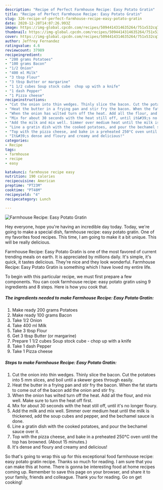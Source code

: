 ```yaml
---
description: "Recipe of Perfect Farmhouse Recipe: Easy Potato Gratin"
title: "Recipe of Perfect Farmhouse Recipe: Easy Potato Gratin"
slug: 326-recipe-of-perfect-farmhouse-recipe-easy-potato-gratin
date: 2020-12-28T14:07:26.993Z
image: https://img-global.cpcdn.com/recipes/5094414314635264/751x532cq70/farmhouse-recipe-easy-potato-gratin-recipe-main-photo.jpg
thumbnail: https://img-global.cpcdn.com/recipes/5094414314635264/751x532cq70/farmhouse-recipe-easy-potato-gratin-recipe-main-photo.jpg
cover: https://img-global.cpcdn.com/recipes/5094414314635264/751x532cq70/farmhouse-recipe-easy-potato-gratin-recipe-main-photo.jpg
author: Jeffrey Fernandez
ratingvalue: 4.6
reviewcount: 37989
recipeingredient:
- "200 grams Potatoes"
- "100 grams Bacon"
- "1/2 Onion"
- "400 ml Milk"
- "3 tbsp Flour"
- "3 tbsp Butter or margarine"
- "1 1/2 cubes Soup stock cube  chop up with a knife"
- "1 dash Pepper"
- "1 Pizza cheese"
recipeinstructions:
- "Cut the onion into thin wedges. Thinly slice the bacon. Cut the potatoes into 5 mm slices, and boil until a skewer goes through easily."
- "Heat the butter in a frying pan and stir fry the bacon. When the fat starts to come out of the bacon add the onion and stir fry."
- "When the onion has wilted turn off the heat. Add all the flour, and mix well.  Make sure to turn the heat off first."
- "Mix for about 30 seconds with the heat still off, until it&#39;s no longer floury."
- "Add the milk and mix well. Simmer over medium heat until the milk is thickened, add the soup cubes and pepper, and the bechamel sauce is done."
- "Line a gratin dish with the cooked potatoes, and pour the bechamel sauce over it."
- "Top with the pizza cheese, and bake in a preheated 250°C oven until the top has browned. (About 15 minutes.)"
- "It&#39;s dense and floury and creamy and delicious!"
categories:
- Recipe
tags:
- farmhouse
- recipe
- easy

katakunci: farmhouse recipe easy 
nutrition: 190 calories
recipecuisine: American
preptime: "PT23M"
cooktime: "PT48M"
recipeyield: "4"
recipecategory: Lunch

---
```



![Farmhouse Recipe: Easy Potato Gratin](https://img-global.cpcdn.com/recipes/5094414314635264/751x532cq70/farmhouse-recipe-easy-potato-gratin-recipe-main-photo.jpg)

Hey everyone, hope you're having an incredible day today. Today, we're going to make a special dish, farmhouse recipe: easy potato gratin. One of my favorites food recipes. This time, I am going to make it a bit unique. This will be really delicious.



Farmhouse Recipe: Easy Potato Gratin is one of the most favored of current trending meals on earth. It is appreciated by millions daily. It's simple, it's quick, it tastes delicious. They're nice and they look wonderful. Farmhouse Recipe: Easy Potato Gratin is something which I have loved my entire life.


To begin with this particular recipe, we must first prepare a few components. You can cook farmhouse recipe: easy potato gratin using 9 ingredients and 8 steps. Here is how you cook that.

<!--inarticleads1-->

##### The ingredients needed to make Farmhouse Recipe: Easy Potato Gratin:

1. Make ready 200 grams Potatoes
1. Make ready 100 grams Bacon
1. Take 1/2 Onion
1. Take 400 ml Milk
1. Take 3 tbsp Flour
1. Get 3 tbsp Butter (or margarine)
1. Prepare 1 1/2 cubes Soup stock cube - chop up with a knife
1. Take 1 dash Pepper
1. Take 1 Pizza cheese




<!--inarticleads2-->

##### Steps to make Farmhouse Recipe: Easy Potato Gratin:

1. Cut the onion into thin wedges. Thinly slice the bacon. Cut the potatoes into 5 mm slices, and boil until a skewer goes through easily.
1. Heat the butter in a frying pan and stir fry the bacon. When the fat starts to come out of the bacon add the onion and stir fry.
1. When the onion has wilted turn off the heat. Add all the flour, and mix well.  Make sure to turn the heat off first.
1. Mix for about 30 seconds with the heat still off, until it&#39;s no longer floury.
1. Add the milk and mix well. Simmer over medium heat until the milk is thickened, add the soup cubes and pepper, and the bechamel sauce is done.
1. Line a gratin dish with the cooked potatoes, and pour the bechamel sauce over it.
1. Top with the pizza cheese, and bake in a preheated 250°C oven until the top has browned. (About 15 minutes.)
1. It&#39;s dense and floury and creamy and delicious!




So that's going to wrap this up for this exceptional food farmhouse recipe: easy potato gratin recipe. Thanks so much for reading. I am sure that you can make this at home. There is gonna be interesting food at home recipes coming up. Remember to save this page on your browser, and share it to your family, friends and colleague. Thank you for reading. Go on get cooking!
